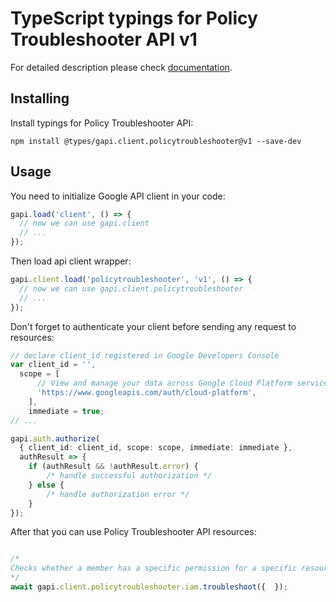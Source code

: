 # TypeScript typings for Policy Troubleshooter API v1


For detailed description please check [documentation](https://cloud.google.com/iam/).

## Installing

Install typings for Policy Troubleshooter API:

```
npm install @types/gapi.client.policytroubleshooter@v1 --save-dev
```

## Usage

You need to initialize Google API client in your code:

```typescript
gapi.load('client', () => {
  // now we can use gapi.client
  // ...
});
```

Then load api client wrapper:

```typescript
gapi.client.load('policytroubleshooter', 'v1', () => {
  // now we can use gapi.client.policytroubleshooter
  // ...
});
```

Don't forget to authenticate your client before sending any request to resources:

```typescript
// declare client_id registered in Google Developers Console
var client_id = '',
  scope = [ 
      // View and manage your data across Google Cloud Platform services
      'https://www.googleapis.com/auth/cloud-platform',
    ],
    immediate = true;
// ...

gapi.auth.authorize(
  { client_id: client_id, scope: scope, immediate: immediate },
  authResult => {
    if (authResult && !authResult.error) {
        /* handle successful authorization */
    } else {
        /* handle authorization error */
    }
});
```

After that you can use Policy Troubleshooter API resources:

```typescript

/*
Checks whether a member has a specific permission for a specific resource, and explains why the member does or does not have that permission.
*/
await gapi.client.policytroubleshooter.iam.troubleshoot({  });
```
